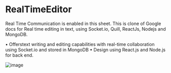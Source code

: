 # RealTimeEditor
Real Time Communication is enabled in this sheet.
This is clone of Google docs for Real time editing in text, using Socket.io, Quill, ReactJs, Nodejs and MongoDB.

 • Offerstext writing and editing capabilities
 with real-time collaboration using Socket.io
 and stored in MongoDB
 • Design using React.js and Node.js for back
end.

![image](https://github.com/Latika93/RealTimeEditor/assets/88475404/ce6996cd-4e1b-4912-a10e-fee7cea47d76)

